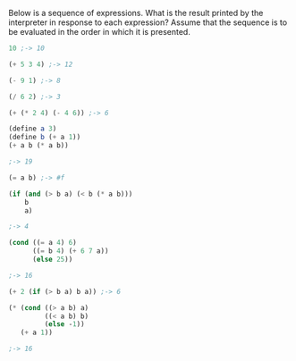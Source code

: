 Below is a sequence of expressions. What is the result printed by the interpreter in response to each expression? Assume that the sequence is to be evaluated in the order in which it is presented.

```scheme
10 ;-> 10
```

```scheme
(+ 5 3 4) ;-> 12
```

```scheme
(- 9 1) ;-> 8
```

```scheme
(/ 6 2) ;-> 3
```

```scheme
(+ (* 2 4) (- 4 6)) ;-> 6
```

```scheme
(define a 3)
(define b (+ a 1))
(+ a b (* a b))

;-> 19
```

```scheme
(= a b) ;-> #f
```

```scheme
(if (and (> b a) (< b (* a b)))
    b
    a)

;-> 4
```

```scheme
(cond ((= a 4) 6)
      ((= b 4) (+ 6 7 a))
      (else 25))

;-> 16
```

```scheme
(+ 2 (if (> b a) b a)) ;-> 6
```

```scheme
(* (cond ((> a b) a)
         ((< a b) b)
         (else -1))
   (+ a 1))

;-> 16
```

